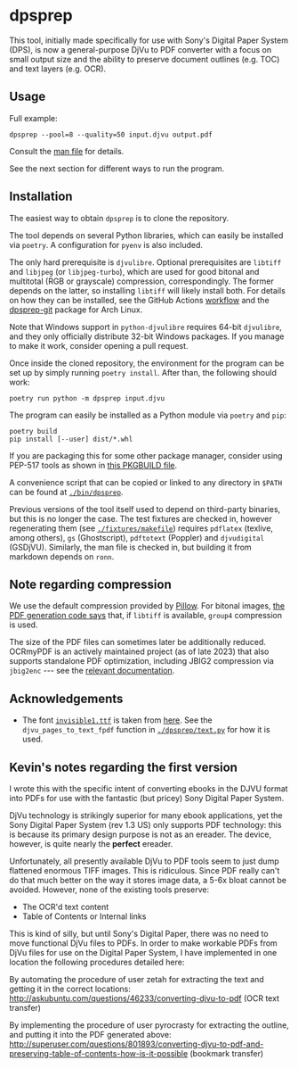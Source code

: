 # dpsprep

This tool, initially made specifically for use with Sony's Digital Paper System (DPS), is now a general-purpose DjVu to PDF converter with a focus on small output size and the ability to preserve document outlines (e.g. TOC) and text layers (e.g. OCR).

## Usage

Full example:

    dpsprep --pool=8 --quality=50 input.djvu output.pdf

Consult the [man file](./dpsprep.1.ronn) for details.

See the next section for different ways to run the program.

## Installation

The easiest way to obtain `dpsprep` is to clone the repository.

The tool depends on several Python libraries, which can easily be installed via `poetry`. A configuration for `pyenv` is also included.

The only hard prerequisite is `djvulibre`. Optional prerequisites are `libtiff` and `libjpeg` (or `libjpeg-turbo`), which are used for good bitonal and multitotal (RGB or grayscale) compression, correspondingly. The former depends on the latter, so installing `libtiff` will likely install both. For details on how they can be installed, see the GitHub Actions [workflow](./.github/workflows/test.yml) and the [dpsprep-git](https://aur.archlinux.org/packages/dpsprep-git) package for Arch Linux.

Note that Windows support in `python-djvulibre` requires 64-bit `djvulibre`, and they only officially distribute 32-bit Windows packages. If you manage to make it work, consider opening a pull request.

Once inside the cloned repository, the environment for the program can be set up by simply running `poetry install`. After than, the following should work:

    poetry run python -m dpsprep input.djvu

The program can easily be installed as a Python module via `poetry` and `pip`:

    poetry build
    pip install [--user] dist/*.whl

If you are packaging this for some other package manager, consider using PEP-517 tools as shown in [this PKGBUILD file](https://aur.archlinux.org/cgit/aur.git/tree/PKGBUILD?h=dpsprep-git).

A convenience script that can be copied or linked to any directory in `$PATH` can be found at [`./bin/dpsprep`](./bin/dpsprep).

Previous versions of the tool itself used to depend on third-party binaries, but this is no longer the case. The test fixtures are checked in, however regenerating them (see [`./fixtures/makefile`](./fixtures/makefile)) requires `pdflatex` (texlive, among others), `gs` (Ghostscript), `pdftotext` (Poppler) and `djvudigital` (GSDjVU). Similarly, the man file is checked in, but building it from markdown depends on `ronn`.

## Note regarding compression

We use the default compression provided by [Pillow](https://github.com/python-pillow/Pillow). For bitonal images, [the PDF generation code says](https://github.com/python-pillow/Pillow/blob/a088d54509e42e4eeed37d618b42d775c0d16ef5/src/PIL/PdfImagePlugin.py#L138C16-L138C16) that, if `libtiff` is available, `group4` compression is used.

The size of the PDF files can sometimes later be additionally reduced. OCRmyPDF is an actively maintained project (as of late 2023) that also supports standalone PDF optimization, including JBIG2 compression via `jbig2enc` --- see the [relevant documentation](https://ocrmypdf.readthedocs.io/en/latest/cookbook.html#optimize-images-without-performing-ocr).

## Acknowledgements

* The font [`invisible1.ttf`](./dpsprep/invisible.ttf) is taken from [here](https://www.angelfire.com/pr/pgpf/if.html). See the `djvu_pages_to_text_fpdf` function in [`./dpsprep/text.py`](./dpsprep/text.py) for how it is used.

## Kevin's notes regarding the first version

I wrote this with the specific intent of converting ebooks in the DJVU format into PDFs for use with the fantastic (but pricey) 
Sony Digital Paper System.

DjVu technology is strikingly superior for many ebook applications, yet the Sony Digital Paper System (rev 1.3 US)
only supports PDF technology: this is because its primary design purpose is not as an ereader.  The device, however, 
is quite nearly the **perfect** ereader.

Unfortunately, all presently available DjVu to PDF tools seem to just dump flattened enormous TIFF images.  This is ridiculous.
Since PDF really can't do that much better on the way it stores image data, a 5-6x bloat cannot be avoided.  However, none of the 
existing tools preserve:

* The OCR'd text content
* Table of Contents or Internal links

This is kind of silly, but until Sony's Digital Paper, there was no need to move functional DjVu files to PDFs.
In order to make workable PDFs from DjVu files for use on the Digital Paper System, I have implemented in one location the following
procedures detailed here:

By automating the procedure of user zetah for extracting the text and getting it in the correct locations:
http://askubuntu.com/questions/46233/converting-djvu-to-pdf (OCR text transfer)

By implementing the procedure of user pyrocrasty for extracting the outline, and putting it into the PDF generated above:
http://superuser.com/questions/801893/converting-djvu-to-pdf-and-preserving-table-of-contents-how-is-it-possible (bookmark transfer)
